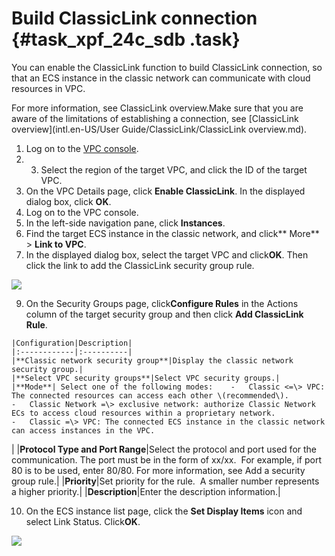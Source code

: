 # Build ClassicLink connection {#task_xpf_24c_sdb .task}

You can enable the ClassicLink function to build ClassicLink connection, so that an ECS instance in the classic network can communicate with cloud resources in VPC.

For more information, see ClassicLink overview.Make sure that you are aware of the limitations of establishing a connection, see [ClassicLink overview](intl.en-US/User Guide/ClassicLink/ClassicLink overview.md).

1.   Log on to the [VPC console](https://vpcnext.console.aliyun.com). 
2.  3.   Select the region of the target VPC, and click the ID of the target VPC. 
4.   On the VPC Details page, click **Enable ClassicLink**. In the displayed dialog box, click **OK**. 
5.   Log on to the VPC console. 
6.   In the left-side navigation pane, click **Instances**. 
7.   Find the target ECS instance in the classic network, and click** More** \> **Link to VPC**. 
8.   In the displayed dialog box, select the target VPC and click**OK**. Then click the link to add the ClassicLink security group rule. 

![](http://static-aliyun-doc.oss-cn-hangzhou.aliyuncs.com/assets/img/2441/818_en-US.png)

9.   On the Security Groups page, click**Configure Rules** in the Actions column of the target security group and then click **Add ClassicLink Rule**. 

    |Configuration|Description|
    |:------------|:----------|
    |**Classic network security group**|Display the classic network security group.|
    |**Select VPC security groups**|Select VPC security groups.|
    |**Mode**| Select one of the following modes:    -   Classic <=\> VPC: The connected resources can access each other \(recommended\).
    -   Classic Network =\> exclusive network: authorize Classic Network ECs to access cloud resources within a proprietary network.
    -   Classic =\> VPC: The connected ECS instance in the classic network can access instances in the VPC.
|
    |**Protocol Type and Port Range**|Select the protocol and port used for the communication. The port must be in the form of xx/xx.  For example, if port 80 is to be used, enter 80/80. For more information, see Add a security group rule.|
    |**Priority**|Set priority for the rule.  A smaller number represents a higher priority.|
    |**Description**|Enter the description information.|

10.  On the ECS instance list page, click the **Set Display Items** icon and select Link Status. Click**OK**. 

![](http://static-aliyun-doc.oss-cn-hangzhou.aliyuncs.com/assets/img/2441/819_en-US.png)


